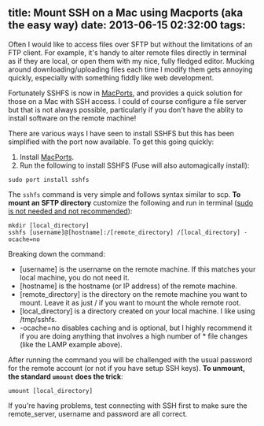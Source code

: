 title: Mount SSH on a Mac using Macports (aka the easy way)
date: 2013-06-15 02:32:00
tags:
---
Often I would like to access files over SFTP but without the limitations of an FTP client. For example, it's handy to alter remote files directly in terminal as if they are local, or open them with my nice, fully fledged editor. Mucking around downloading/uploading files each time I modify them gets annoying quickly, especially with something fiddly like web development.

Fortunately SSHFS is now in [MacPorts](http://www.macports.org), and provides a quick solution for those on a Mac with SSH access. I could of course configure a file server but that is not always possible, particularly if you don't have the ablity to install software on the remote machine!

<!-- more -->

There are various ways I have seen to install SSHFS but this has been simplified with the port now available. To get this going quickly:

1. Install [MacPorts](http://www.macports.org).
2. Run the following to install SSHFS (Fuse will also automagically install):
```
sudo port install sshfs
```
The `sshfs` command is very simple and follows syntax similar to scp. **To mount an SFTP directory** customize the following and run in terminal ([sudo is not needed and not recommended](http://fuse.sourceforge.net/sshfs.html)):
```
mkdir [local_directory]
sshfs [username]@[hostname]:/[remote_directory] /[local_directory] -ocache=no
```


Breaking down the command:

* [username] is the username on the remote machine. If this matches your local machine, you do not need it.
* [hostname] is the hostname (or IP address) of the remote machine.
* [remote_directory] is the directory on the remote machine you want to mount. Leave it as just / if you want to mount the whole remote root.
* [local_directory] is a directory created on your local machine. I like using /tmp/sshfs.
* -ocache=no disables caching and is optional, but I highly recommend it if you are doing anything that involves a high number of * file changes (like the LAMP example above).

After running the command you will be challenged with the usual password for the remote account (or not if you have setup SSH keys). **To unmount, the standard `umount` does the trick**:
```
umount [local_directory]
```
If you're having problems, test connecting with SSH first to make sure the remote_server, username and password are all correct.
